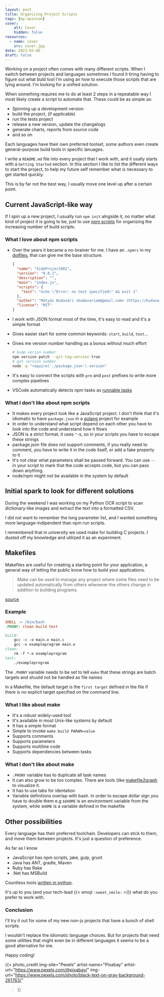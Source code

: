 ```yaml
---
layout: post
title: Organizing Project Scripts
tags: [my-opinion]
cover:
    alt: Cover
    hidden: false
resources:
  - name: cover
    src: cover.jpg
date: 2023-03-06
draft: false
---
```


Working on a project often comes with many different scripts.
When I switch between projects and languages sometimes I found it tiring having to figure out what buld tool I'm using an how to execute those scripts that are lying around. I'm looking for a unified solution.

<!--more-->

When something requires me to do at least 2 steps in a repeatable way I most likely create a script to automate that.
These could be as simple as:

- Spinning up a development version
- build the project, (if applicable)
- run the tests project
- release a new version, update the changelogs
- generate charts, reports from source code
- and so on

Each languages have their own preferred toolset, some authors even create general-purpose build tools in specific lanuages.

I write a `README.md` file into every project that I work with, and it usally starts with a `Getting Started` section. In this section I like to list the different ways to start the project, to help my future self remember what is necessary to get started quickly.

This is by far not the best way, I usually move one level up after a certain point.

## Current JavaScript-like way

If I spin up a new project, I usually run `npm init` alngside it, no matter what kind of project it is going to be, just to use [npm scripts](https://docs.npmjs.com/cli/v9/using-npm/scripts) for organizing the increasing number of build scripts.

### What I love about npm scripts

- Over the years it became a no-brainer for me. I have an `.npmrc` in my [dotfiles](https://budavariam.github.io/posts/2021/03/06/keep-your-configs-safe/), that can give me the base structure.

  ```json
  {
    "name": "SideProject001",
    "version": "0.0.1",
    "description": "",
    "main": "index.js",
    "scripts": {
      "test": "echo \"Error: no test specified\" && exit 1"
    },
    "author": "Mátyás Budavári <budavariam@gmail.com> (https://budavariam.github.io/)",
    "license": "MIT"
  }
  ```

- I work with JSON format most of the time, it's easy to read and it's a simple format
- Gives easier start for some common keywords: `start`, `build`, `test`...
- Gives me version number handling as a bonus without much effort

  ```bash
  # bump verion number
  npm version patch --git-tag-version true  
  # get version number
  node -p "require('./package.json').version"
  ```

- It's easy to connect the scripts with `pre` and `post` prefixes to write more complex pipelines
- VSCode automatically detects npm tasks as [runnable tasks](https://code.visualstudio.com/docs/editor/tasks#vscode)

### What I don't like about npm scripts

- It makes every project look like a JavaScript project. I don't think that it's idiomatic to have `package.json` in a [golang](https://go.dev/) project for example
- In order to understand what script depend on each other you have to look into the code and understand how it flows
- JSON is a strict format, it uses `"`-s, so in your scripts you have to escape these strings
- package.json file does not support comments, if you really need to comment, you have to write it in the code itself, or add a fake property to it
- It's not clear what parameters shall be passed forward. You can use `--` in your script to mark that the code accepts code, but you can pass down anything.
- node/npm might not be available in the system by default

## Initial spark to look for different solutions

During the weekend I was working on my Python OCR script to scan dictionary-like images and extract the text into a formatted CSV.

I did not want to remember the long parameter list, and I wanted something more language-indipendent than npm run scripts.

I remembered that in university we used make for building C projects. I dusted off my knowledge and utilized it as an experiment.

## Makefiles

Makefiles are useful for creating a starting point for your application, a general way of letting the public know how to build your applications.

> Make can be used to manage any project where some files need to be updated automatically from others whenever the others change in addition to building programs.

[source](https://en.wikipedia.org/wiki/Make_(software))

### Example

```makefile
SHELL := /bin/bash
.PHONY: clean build test

build:
    gcc -c -o main.o main.c
    gcc -o exampleprogram main.o
clean:
    rm -f *.o exampleprogram
test:
    ./exampleprogram
```

The `.PHONY` variable needs to be set to tell `make` that these strings are batch targets and shuold not be handled as file names

In a Makefile, the default target is the `first target` defined in the file if there is no explicit target specified on the command line.

### What I like about make

- It's a robust widely-used tool
- It's available in most Unix-like systems by default
- It has a simple format
- Simple to invoke `make build PARAM=value`
- Supports comments
- Supports parameters
- Supports multiline code
- Supports dependencies between tasks

### What I don't like about make

- `.PHONY` variable has to duplicate all task names
- It can also grow to be too complex. There are tools (like [makefile2graph](https://github.com/lindenb/makefile2graph) to visualize it.
- It has to use tabs for identation
- Variable definitions overlap with bash. In order to escape dollar sign you have to double them e.g `$$HOME` is an environment variable from the system, while `$HOME` is a variable defined in the makefile

## Other possibilities

Every language has their preferred toolchain. Developers can stick to them, and move them between projects. It's just a question of preference.

As far as I know

- JavaScript has npm scripts, jake, gulp, grunt
- Java has ANT, gradle, Maven
- Ruby has Rake
- .Net has MSBuild

Countless tools [written in python](https://wiki.python.org/moin/ConfigurationAndBuildTools).

It's up to you (and your tech-lead {{< emoji `:sweat_smile:` >}}) what do you prefer to work with.

### Conclusion

I'll try it out for some of my new non-js projects that have a bunch of shell scripts.

I wouldn't replace the idiomatic language choices.
But for projects that need some utilities that might even be in different languages it seems to be a good alternative for me.

Happy coding!

{{< photo_credit
    img-site="Pexels"
    artist-name="Pixabay"
    artist-url="https://www.pexels.com/@pixabay/"
    img-url="https://www.pexels.com/photo/black-text-on-gray-background-261763/"
>}}
